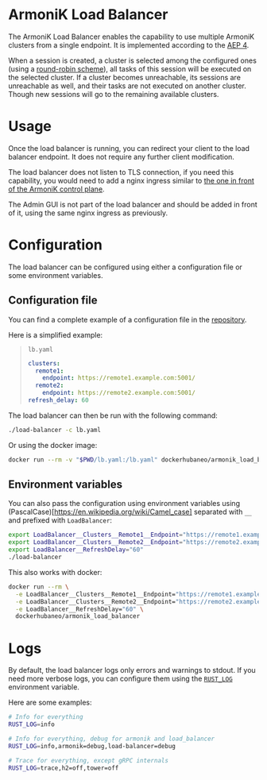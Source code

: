 # ArmoniK Load Balancer

The ArmoniK Load Balancer enables the capability to use multiple ArmoniK clusters from a single endpoint.
It is implemented according to the [AEP 4](https://github.com/aneoconsulting/ArmoniK.Community/blob/main/AEP/aep-00004.md).

When a session is created, a cluster is selected among the configured ones (using a [round-robin scheme](https://en.wikipedia.org/wiki/Round-robin_scheduling)), all tasks of this session will be executed on the selected cluster.
If a cluster becomes unreachable, its sessions are unreachable as well, and their tasks are not executed on another cluster.
Though new sessions will go to the remaining available clusters.

# Usage

Once the load balancer is running, you can redirect your client to the load balancer endpoint. It does not require any further client modification.

The load balancer does not listen to TLS connection, if you need this capability, you would need to add a nginx ingress similar to [the one in front of the ArmoniK control plane](https://github.com/aneoconsulting/ArmoniK.Infra/blob/main/armonik/ingress-configmap.tf).

The Admin GUI is not part of the load balancer and should be added in front of it, using the same nginx ingress as previously.

# Configuration

The load balancer can be configured using either a configuration file or some environment variables.

## Configuration file

You can find a complete example of a configuration file in the [repository](lb.example.yaml).

Here is a simplified example:

> `lb.yaml`
> ```yaml
> clusters:
>   remote1:
>     endpoint: https://remote1.example.com:5001/
>   remote2:
>     endpoint: https://remote2.example.com:5001/
> refresh_delay: 60
> ```

The load balancer can then be run with the following command:
```sh
./load-balancer -c lb.yaml
```

Or using the docker image:
```sh
docker run --rm -v "$PWD/lb.yaml:/lb.yaml" dockerhubaneo/armonik_load_balancer -c lb.yaml
```

## Environment variables

You can also pass the configuration using environment variables using (PascalCase)[https://en.wikipedia.org/wiki/Camel_case] separated with `__` and prefixed with `LoadBalancer`:

```sh
export LoadBalancer__Clusters__Remote1__Endpoint="https://remote1.example.com:5001/"
export LoadBalancer__Clusters__Remote2__Endpoint="https://remote2.example.com:5001/"
export LoadBalancer__RefreshDelay="60"
./load-balancer
```

This also works with docker:

```sh
docker run --rm \
  -e LoadBalancer__Clusters__Remote1__Endpoint="https://remote1.example.com:5001/" \
  -e LoadBalancer__Clusters__Remote2__Endpoint="https://remote2.example.com:5001/" \
  -e LoadBalancer__RefreshDelay="60" \
  dockerhubaneo/armonik_load_balancer
```

# Logs

By default, the load balancer logs only errors and warnings to stdout.
If you need more verbose logs, you can configure them using the [`RUST_LOG`](https://docs.rs/env_logger/latest/env_logger/#enabling-logging) environment variable.

Here are some examples:

```sh
# Info for everything
RUST_LOG=info

# Info for everything, debug for armonik and load_balancer
RUST_LOG=info,armonik=debug,load-balancer=debug

# Trace for everything, except gRPC internals
RUST_LOG=trace,h2=off,tower=off
```

